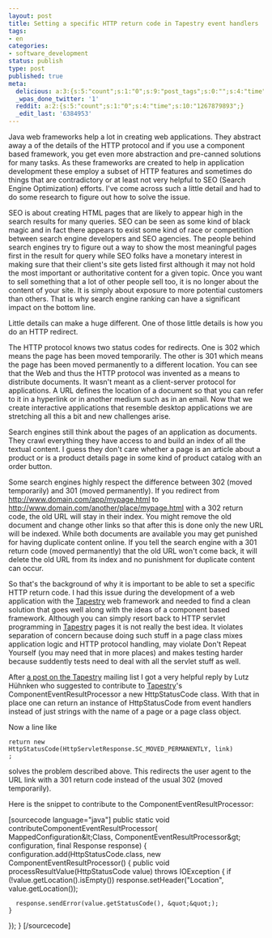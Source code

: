 ```yaml
---
layout: post
title: Setting a specific HTTP return code in Tapestry event handlers
tags:
- en
categories:
- software_development
status: publish
type: post
published: true
meta:
  delicious: a:3:{s:5:"count";s:1:"0";s:9:"post_tags";s:0:"";s:4:"time";s:10:"1267879890";}
  _wpas_done_twitter: '1'
  reddit: a:2:{s:5:"count";s:1:"0";s:4:"time";s:10:"1267879893";}
  _edit_last: '6384953'
---
```

Java web frameworks help a lot in creating web applications. They abstract away a of the details of the HTTP protocol and if you use a component based framework, you get even more abstraction and pre-canned solutions for many tasks. As these frameworks are created to help in application development these employ a subset of HTTP features and sometimes do things that are contradictory or at least not very helpful to SEO (Search Engine Optimization) efforts. I've come across such a little detail and had to do some research to figure out how to solve the issue.

SEO is about creating HTML pages that are likely to appear high in the search results for many queries. SEO can be seen as some kind of black magic and in fact there appears to exist some kind of race or competition between search engine developers and SEO agencies. The people behind search engines try to figure out a way to show the most meaningful pages first in the result for query while SEO folks have a monetary interest in making sure that their client's site gets listed first although it may not hold the most important or authoritative content for a given topic. Once you want to sell something that a lot of other people sell too, it is no longer about the content of your site. It is simply about exposure to more potential customers than others. That is why search engine ranking can have a significant impact on the bottom line.

Little details can make a huge different. One of those little details is how you do an HTTP redirect.

The HTTP protocol knows two status codes for redirects. One is 302 which means the page has been moved temporarily. The other is 301 which means the page has been moved permanently to a different location. You can see that the Web and thus the HTTP protocol was invented as a means to distribute documents. It wasn't meant as a client-server protocol for applications. A URL defines the location of a document so that you can refer to it in a hyperlink or in another medium such as in an email. Now that we create interactive applications that resemble desktop applications we are stretching all this a bit and new challenges arise.

Search engines still think about the pages of an application as documents. They crawl everything they have access to and build an index of all the textual content. I guess they don't care whether a page is an article about a product or is a product details page in some kind of product catalog with an order button.

Some search engines highly respect the difference between 302 (moved temporarily) and 301 (moved permanently). If you redirect from http://www.domain.com/app/mypage.html to http://www.domain.com/another/place/mypage.html with a 302 return code, the old URL will stay in their index. You might remove the old document and change other links so that after this is done only the new URL will be indexed. While both documents are available you may get punished for having duplicate content online. If you tell the search engine with a 301 return code (moved permanently) that the old URL won't come back, it will delete the old URL from its index and no punishment for duplicate content can occur.

So that's the background of why it is important to be able to set a specific HTTP return code. I had this issue during the development of a web application with the <a href="http://tapestry.apache.org">Tapestry</a> web framework and needed to find a clean solution that goes well along with the ideas of a component based framework. Although you can simply resort back to HTTP servlet programming in <a href="http://tapestry.apache.org">Tapestry</a> pages it is not really the best idea. It violates separation of concern because doing such stuff in a page class mixes application logic and HTTP protocol handling, may violate Don't Repeat Yourself (you may need that in more places) and makes testing harder because suddently tests need to deal with all the servlet stuff as well.

After <a href="http://old.nabble.com/301-vs-302-redirects-due-to-SEO-ts27165953.html">a post on the <a href="http://tapestry.apache.org">Tapestry</a> mailing list</a> I got a very helpful reply by Lutz Hühnken who suggested to contribute to <a href="http://tapestry.apache.org">Tapestry</a>'s ComponentEventResultProcessor a new HttpStatusCode class. With that in place one can return an instance of HttpStatusCode from event handlers instead of just strings with the name of a page or a page class object.

Now a line like

<code>return new HttpStatusCode(HttpServletResponse.SC_MOVED_PERMANENTLY, link) ;</code>

solves the problem described above. This redirects the user agent to the URL link with a 301 return code instead of the usual 302 (moved temporarily).

Here is the snippet to contribute to the ComponentEventResultProcessor:

[sourcecode language="java"]
public static void contributeComponentEventResultProcessor(
    MappedConfiguration&amp;lt;Class, ComponentEventResultProcessor&amp;gt; configuration, 
    final Response response) {
  configuration.add(HttpStatusCode.class, new ComponentEventResultProcessor() {
    public void processResultValue(HttpStatusCode value) throws IOException {
	  if (!value.getLocation().isEmpty())
	    response.setHeader(&quot;Location&quot;, value.getLocation());

	  response.sendError(value.getStatusCode(), &quot;&quot;);
    }
  });
}
[/sourcecode]
